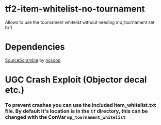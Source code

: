 # tf2-item-whitelist-no-tournament
Allows to use the tournament whitelist without needing mp_tournament set to 1

# Dependencies
[SourceScramble](https://github.com/nosoop/SMExt-SourceScramble) by [nosoop](https://github.com/nosoop)

# UGC Crash Exploit (Objector decal etc.)
### To prevent crashes you can use the included item_whitelist.txt file. By default it's location is in the `tf` directory, this can be changed with the ConVar `mp_tournament_whitelist`
